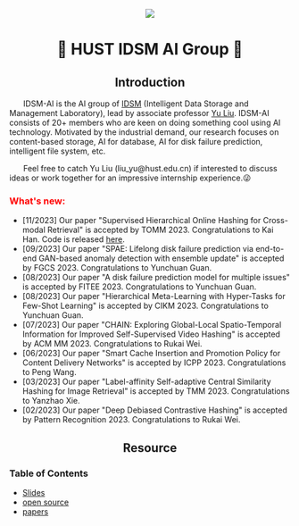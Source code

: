 <p align="center">
  <img src="http://idsm.wnlo.hust.edu.cn/images/logo/IDSM_logo_all.png">
</p>

<h1 align="center"> 🚀 HUST IDSM AI Group 🚀</h1>



<h2 align='center'>Introduction</h2>
    <p style="text-indent:25px">  IDSM-AI is  the AI group of <a href="http://idsm.wnlo.hust.edu.cn/index.htm">IDSM</a> (Intelligent Data Storage and Management Laboratory), lead by associate professor <a href="https://lightyear416.github.io/liuyu/index.html#portfolio">Yu Liu</a>. IDSM-AI consists of 20+ members who are keen on  doing something cool using AI technology. Motivated by the industrial demand, our  research focuses on content-based storage, AI for database, AI for disk failure prediction, intelligent file system, etc.</p>
    <p style="text-indent:25px">Feel free to catch Yu Liu (liu_yu@hust.edu.cn) if interested to discuss ideas or work together for an impressive internship experience.😜</p>
<h3>
<font style="color:red">What's new: </font>
</h3>

- [11/2023] Our paper "Supervised Hierarchical Online Hashing for Cross-modal Retrieval" is accepted by TOMM  2023. Congratulations to Kai Han. Code is released [here](https://github.com/HUST-IDSM-AI/SHOH).
- [09/2023] Our paper "SPAE: Lifelong disk failure prediction via end-to-end GAN-based anomaly detection with ensemble update" is accepted by FGCS 2023. Congratulations to Yunchuan Guan.
- [08/2023] Our paper "A disk failure prediction model for multiple issues" is accepted by FITEE 2023. Congratulations to Yunchuan Guan.
- [08/2023] Our paper "Hierarchical Meta-Learning with Hyper-Tasks for Few-Shot Learning" is accepted by CIKM 2023. Congratulations to Yunchuan Guan.
- [07/2023] Our paper "CHAIN: Exploring Global-Local Spatio-Temporal Information for Improved Self-Supervised Video Hashing" is accepted by ACM MM 2023. Congratulations to Rukai Wei.
- [06/2023] Our paper "Smart Cache Insertion and Promotion Policy for Content Delivery Networks" is accepted by ICPP 2023. Congratulations to Peng Wang.
- [03/2023] Our paper "Label-affinity Self-adaptive Central Similarity Hashing for Image Retrieval" is accepted by TMM 2023. Congratulations to Yanzhao Xie.
- [02/2023] Our paper "Deep Debiased Contrastive Hashing" is accepted by Pattern Recognition 2023. Congratulations to Rukai Wei.

<h2 align='center'>Resource</h2>

### Table of Contents
- <a href="https://github.com/HUST-IDSM-AI/slides">Slides<a>
- <a href="">open source</a>
- <a href="">papers</a>
